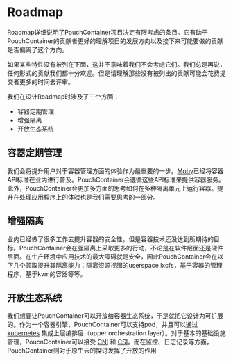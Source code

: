# Roadmap

Roadmap详细说明了PouchContainer项目决定有限考虑的条目。它有助于PouchContainer的贡献者更好的理解项目的发展方向以及接下来可能要做的贡献是否偏离了这个方向。

如果某些特性没有被列在下面，这并不意味着我们不会考虑它们。我们总是再说，任何形式的贡献我们都十分欢迎。但是请理解那些没有被列出的贡献可能会花费提交者更多的时间去评审。

我们在设计Roadmap时涉及了三个方面：

* 容器定期管理
* 增强隔离
* 开放生态系统

## 容器定期管理

我们会将提升用户对于容器管理方面的体验作为最重要的一步。[Moby](https://github.com/moby/moby)已经将容器API标准在业内进行普及。PouchContainer会遵循这些API标准来提供容器服务。此外，PouchContainer会更加多方面的思考如何在多种隔离单元上运行容器。提升在处理应用程序上的体验也是我们需要思考的一部分。

## 增强隔离

业内已经做了很多工作去提升容器的安全性。但是容器技术还没达到所期待的目标。PouchContainer会在强隔离上采取更多的行动，不论是在软件层面还是硬件层面。在生产环境中应用技术的最大障碍就是安全，因此PouchContainer会在以下几个领取提升其隔离能力：隔离资源视图的userspace lxcfs，基于容器的管理程序，基于kvm的容器等等。

## 开放生态系统

我们想要让PouchContainer可以开放给容器生态系统，于是就把它设计为可扩展的。作为一个容器引擎，PouchContainer可以支持pod，并且可以通过 [kubernetes](https://github.com/kubernetes/kubernetes) 集成上层编排层（upper orchestration layer）。对于基本的基础设施管理，PoucnContainer可以接受 [CNI](https://github.com/containernetworking/cni) 和 [CSI](https://github.com/container-storage-interface)。而在监控、日志记录等方面，PouchContainer则对于原生云的探讨发挥了开放的作用




